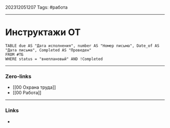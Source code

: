 202312051207
Tags: #работа  

---
# Инструктажи ОТ 

```dataview
TABLE due AS "Дата исполнения", number AS "Номер письма", Date_of AS "Дата письма", Completed AS "Проведен"
FROM #ТБ 
WHERE status = "внеплановый" AND !Completed
```

---
### Zero-links

- [[00 Охрана труда]]
- [[00 Работа]]

---
### Links

-